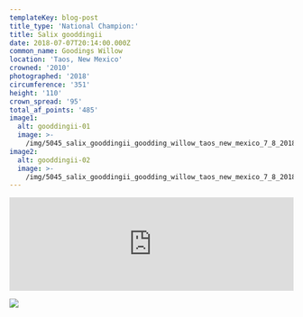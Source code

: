 ```yaml
---
templateKey: blog-post
title_type: 'National Champion:'
title: Salix gooddingii
date: 2018-07-07T20:14:00.000Z
common_name: Goodings Willow
location: 'Taos, New Mexico'
crowned: '2010'
photographed: '2018'
circumference: '351'
height: '110'
crown_spread: '95'
total_af_points: '485'
image1:
  alt: gooddingii-01
  image: >-
    /img/5045_salix_gooddingii_goodding_willow_taos_new_mexico_7_8_2018_american_forests_brian_kelley_full_vertical.jpg
image2:
  alt: gooddingii-02
  image: >-
    /img/5045_salix_gooddingii_goodding_willow_taos_new_mexico_7_8_2018_american_forests_brian_kelley_full_horizontal.jpg
---
```

<iframe width="100%" height="166" scrolling="no" frameborder="no" allow="autoplay" src="https://w.soundcloud.com/player/?url=https%3A//api.soundcloud.com/tracks/633327411&color=%23ff5500&auto_play=false&hide_related=false&show_comments=true&show_user=true&show_reposts=false&show_teaser=true"></iframe>

![](/img/5045_salix_gooddingii_goodding_willow_taos_new_mexico_7_8_2018_american_forests_brian_kelley_leaf.jpg)
